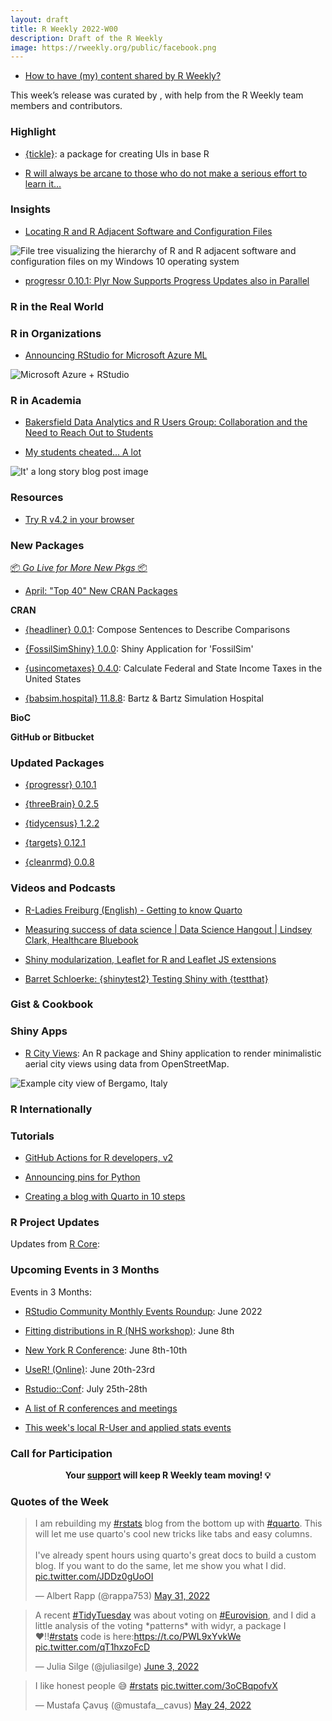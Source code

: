 ```yaml
---
layout: draft
title: R Weekly 2022-W00
description: Draft of the R Weekly
image: https://rweekly.org/public/facebook.png
---
```



+ [How to have (my) content shared by R Weekly?](https://github.com/rweekly/rweekly.org#how-to-have-my-content-shared-by-r-weekly)

This week’s release was curated by [](), with help from the R Weekly team members and contributors.



###  Highlight

+ [{tickle}](https://github.com/coolbutuseless/tickle): a package for creating UIs in base R

+ [R will always be arcane to those who do not make a serious effort to learn it...](https://www.brodrigues.co/blog/2022-06-02-arcane/)

### Insights

+ [Locating R and R Adjacent Software and Configuration Files](https://www.pipinghotdata.com/posts/2022-06-02-locating-r-and-r-adjacent-software-and-configuration-files/)

![File tree visualizing the hierarchy of R and R adjacent software and configuration files on my Windows 10 operating system](https://raw.githubusercontent.com/rweekly/image/master/2022/W23/R-file-tree_600.png)

+ [progressr 0.10.1: Plyr Now Supports Progress Updates also in Parallel](https://www.jottr.org/2022/06/03/progressr-0.10.1/)

### R in the Real World



###  R in Organizations

+ [Announcing RStudio for Microsoft Azure ML](https://www.rstudio.com/blog/announcing-rstudio-for-azure-ml/)

![Microsoft Azure + RStudio](https://raw.githubusercontent.com/rweekly/image/master/2022/W23/microsoft_azure_rstudio_600.png)

###  R in Academia

+ [Bakersfield Data Analytics and R Users Group: Collaboration and the Need to Reach Out to Students](https://www.r-consortium.org/blog/2022/06/03/bakersfield-data-analytics-and-r-users-group-collaboration-and-the-need-to-reach-out-to-students)

+ [My students cheated... A lot](https://crumplab.com/articles/blog/post_994_5_26_22_cheating/index.html)

![It' a long story blog post image](https://raw.githubusercontent.com/rweekly/image/master/2022/W23/cheating_600.png)

###  Resources

+ [Try R v4.2 in your browser](https://www.rostrum.blog/2022/06/01/try-r/)

###  New Packages

<p class="added-hostname"><a href="https://rweekly.org/live" target="_blank" class="externalLink">📦 <i>Go Live for More New Pkgs</i> 📦</a></p>

+ [April: "Top 40" New CRAN Packages](https://rviews.rstudio.com/2022/05/30/april-top-40-new-cran-packages/)


**CRAN**

+ [{headliner} 0.0.1](https://cran.r-project.org/package=headliner): Compose Sentences to Describe Comparisons

+ [{FossilSimShiny} 1.0.0](https://cran.r-project.org/package=FossilSimShiny): Shiny Application for 'FossilSim'

+ [{usincometaxes} 0.4.0](https://cran.r-project.org/package=usincometaxes): Calculate Federal and State Income Taxes in the United States

+ [{babsim.hospital} 11.8.8](https://cran.r-project.org/package=babsim.hospital): Bartz & Bartz Simulation Hospital

**BioC**


**GitHub or Bitbucket**



### Updated Packages

+ [{progressr} 0.10.1](https://cran.r-project.org/package=progressr)

+ [{threeBrain} 0.2.5](https://cran.r-project.org/package=threeBrain)

+ [{tidycensus} 1.2.2](https://cran.r-project.org/package=tidycensus)

+ [{targets} 0.12.1](https://cran.r-project.org/package=targets)

+ [{cleanrmd} 0.0.8](https://github.com/gadenbuie/cleanrmd)


###  Videos and Podcasts

+ [R-Ladies Freiburg (English) - Getting to know Quarto](https://www.youtube.com/watch?v=shVSmYna3GM)

+ [Measuring success of data science | Data Science Hangout | Lindsey Clark, Healthcare Bluebook](https://www.youtube.com/watch?v=vBcNuhM9VgQ)

+ [Shiny modularization, Leaflet for R and Leaflet JS extensions](https://www.youtube.com/watch?v=eKWXvXf0kwo)

+ [Barret Schloerke: {shinytest2} Testing Shiny with {testthat}](https://www.youtube.com/watch?v=EOVPBN5o8F8)

### Gist & Cookbook



### Shiny Apps

+ [R City Views](https://github.com/koenderks/rcityviews): An R package and Shiny application to render minimalistic aerial city views using data from OpenStreetMap.

![Example city view of Bergamo, Italy](https://raw.githubusercontent.com/rweekly/image/master/2022/W23/rcityviews_example_img_600.png)

### R Internationally



###  Tutorials

+ [GitHub Actions for R developers, v2](https://www.tidyverse.org/blog/2022/06/actions-2-0-0/)

+ [Announcing pins for Python](https://www.rstudio.com/blog/pins-for-python/)

+ [Creating a blog with Quarto in 10 steps](https://beamilz.com/posts/2022-06-05-creating-a-blog-with-quarto/)


<!--<div class="post-more-begin></div><div class="post-more-end"></div>-->

###  R Project Updates

Updates from [R Core](http://developer.r-project.org/blosxom.cgi/R-devel/NEWS):



###  Upcoming Events in 3 Months

Events in 3 Months:

+ [RStudio Community Monthly Events Roundup](https://www.rstudio.com/blog/rstudio-community-monthly-events-roundup-june-2022/): June 2022

+ [Fitting distributions in R (NHS workshop)](https://www.eventbrite.co.uk/e/nhs-r-workshop-fitting-distributions-in-r-june-2022-tickets-338906667967?aff=estw&utm-campaign=social&utm-content=attendeeshare&utm-medium=discovery&utm-source=tw&utm-term=listing): June 8th

+ [New York R Conference](https://rstats.ai/nyr/): June 8th-10th

+ [UseR! (Online)](https://user2022.r-project.org/): June 20th-23rd

+ [Rstudio::Conf](https://www.rstudio.com/conference/): July 25th-28th

+ [A list of R conferences and meetings](https://jumpingrivers.github.io/meetingsR/events.html)

+ [This week's local R-User and applied stats events](https://community.rstudio.com/c/irl)


###  Call for Participation


<p class="hide-support added-hostname support-rweekly" style="text-align: center;font-weight: bold;">Your <a class="non-visited externalLink" href="https://www.patreon.com/rweekly" onclick="pas(this)">support</a> will keep R Weekly team moving! 💡</p>

###  Quotes of the Week

<blockquote class="twitter-tweet"><p lang="en" dir="ltr">I am rebuilding my <a href="https://twitter.com/hashtag/rstats?src=hash&amp;ref_src=twsrc%5Etfw">#rstats</a> blog from the bottom up with <a href="https://twitter.com/hashtag/quarto?src=hash&amp;ref_src=twsrc%5Etfw">#quarto</a>. This will let me use quarto&#39;s cool new tricks like tabs and easy columns.<br><br>I&#39;ve already spent hours using quarto&#39;s great docs to build a custom blog. If you want to do the same, let me show you what I did. <a href="https://t.co/JDDz0gUoOI">pic.twitter.com/JDDz0gUoOI</a></p>&mdash; Albert Rapp (@rappa753) <a href="https://twitter.com/rappa753/status/1531692573126959106?ref_src=twsrc%5Etfw">May 31, 2022</a></blockquote> <script async src="https://platform.twitter.com/widgets.js" charset="utf-8"></script> 

<blockquote class="twitter-tweet"><p lang="en" dir="ltr">A recent <a href="https://twitter.com/hashtag/TidyTuesday?src=hash&amp;ref_src=twsrc%5Etfw">#TidyTuesday</a> was about voting on <a href="https://twitter.com/hashtag/Eurovision?src=hash&amp;ref_src=twsrc%5Etfw">#Eurovision</a>, and I did a little analysis of the voting *patterns* with widyr, a package I ❤️!!<a href="https://twitter.com/hashtag/rstats?src=hash&amp;ref_src=twsrc%5Etfw">#rstats</a> code is here:<a href="https://t.co/PWL9xYvkWe">https://t.co/PWL9xYvkWe</a> <a href="https://t.co/qT1hxzoFcD">pic.twitter.com/qT1hxzoFcD</a></p>&mdash; Julia Silge (@juliasilge) <a href="https://twitter.com/juliasilge/status/1532862734487785474?ref_src=twsrc%5Etfw">June 3, 2022</a></blockquote> <script async src="https://platform.twitter.com/widgets.js" charset="utf-8"></script>

<blockquote class="twitter-tweet"><p lang="en" dir="ltr">I like honest people 😅 <a href="https://twitter.com/hashtag/rstats?src=hash&amp;ref_src=twsrc%5Etfw">#rstats</a> <a href="https://t.co/3oCBqpofvX">pic.twitter.com/3oCBqpofvX</a></p>&mdash; Mustafa Çavuş (@mustafa__cavus) <a href="https://twitter.com/mustafa__cavus/status/1529025031635931137?ref_src=twsrc%5Etfw">May 24, 2022</a></blockquote> <script async src="https://platform.twitter.com/widgets.js" charset="utf-8"></script>
